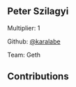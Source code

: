 
## Peter Szilagyi
Multiplier: 1

Github: [@karalabe](https://github.com/karalabe)

Team: Geth

## Contributions

